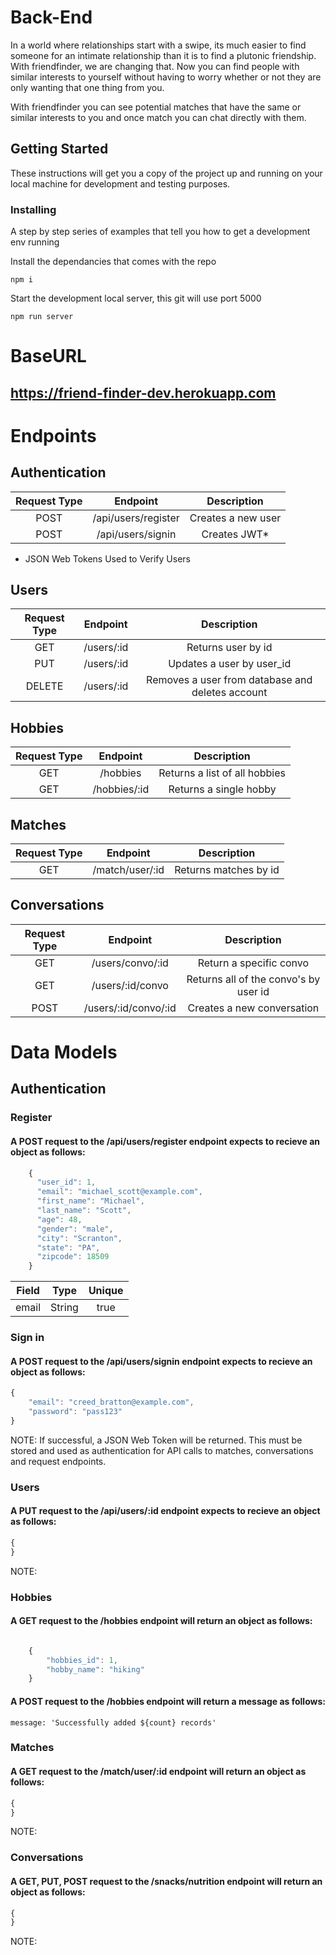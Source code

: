 # Back-End

In a world where relationships start with a swipe, its much easier to find someone for an intimate relationship than it is to find a plutonic friendship. With friendfinder, we are changing that. Now you can find people with similar interests to yourself without having to worry whether or not they are only wanting that one thing from you.

With friendfinder you can see potential matches that have the same or similar interests to you and once match you can chat directly with them.

## Getting Started

These instructions will get you a copy of the project up and running on your local machine for development and testing purposes.

### Installing

A step by step series of examples that tell you how to get a development env running

Install the dependancies that comes with the repo

```
npm i
```

Start the development local server, this git will use port 5000

```
npm run server
```

# BaseURL

## https://friend-finder-dev.herokuapp.com

# Endpoints

## Authentication

| Request Type |      Endpoint       |    Description     |
| :----------: | :-----------------: | :----------------: |
|     POST     | /api/users/register | Creates a new user |
|     POST     |  /api/users/signin  |   Creates JWT\*    |

- JSON Web Tokens Used to Verify Users

## Users

| Request Type |  Endpoint  |                   Description                    |
| :----------: | :--------: | :----------------------------------------------: |
|     GET      | /users/:id |                Returns user by id                |
|     PUT      | /users/:id |            Updates a user by user_id             |
|    DELETE    | /users/:id | Removes a user from database and deletes account |

## Hobbies

| Request Type |   Endpoint   |          Description          |
| :----------: | :----------: | :---------------------------: |
|     GET      |   /hobbies   | Returns a list of all hobbies |
|     GET      | /hobbies/:id |    Returns a single hobby     |

## Matches

| Request Type |    Endpoint     |      Description      |
| :----------: | :-------------: | :-------------------: |
|     GET      | /match/user/:id | Returns matches by id |

## Conversations

| Request Type |       Endpoint       |              Description              |
| :----------: | :------------------: | :-----------------------------------: |
|     GET      |   /users/convo/:id   |        Return a specific convo        |
|     GET      |   /users/:id/convo   | Returns all of the convo's by user id |
|     POST     | /users/:id/convo/:id |      Creates a new conversation       |

# Data Models

## Authentication

### Register

#### A POST request to the /api/users/register endpoint expects to recieve an object as follows:

```javascript
    {
      "user_id": 1,
      "email": "michael_scott@example.com",
      "first_name": "Michael",
      "last_name": "Scott",
      "age": 48,
      "gender": "male",
      "city": "Scranton",
      "state": "PA",
      "zipcode": 18509
    }
```

| Field |  Type  | Unique |
| :---: | :----: | :----: |
| email | String |  true  |

### Sign in

#### A POST request to the /api/users/signin endpoint expects to recieve an object as follows:

```javascript
{
    "email": "creed_bratton@example.com",
    "password": "pass123"
}
```

NOTE: If successful, a JSON Web Token will be returned. This must be stored and used as authentication for API calls to matches, conversations and request endpoints.

### Users

#### A PUT request to the /api/users/:id endpoint expects to recieve an object as follows:

```javascript
{
}
```

NOTE:

### Hobbies

#### A GET request to the /hobbies endpoint will return an object as follows:

```javascript

    {
        "hobbies_id": 1,
        "hobby_name": "hiking"
    }

```
#### A POST request to the /hobbies endpoint will return a message as follows:

`message: 'Successfully added ${count} records'`

### Matches

#### A GET request to the /match/user/:id endpoint will return an object as follows:

```javascript
{
}
```

NOTE:

### Conversations

#### A GET, PUT, POST request to the /snacks/nutrition endpoint will return an object as follows:

```javascript
{
}
```

NOTE:
